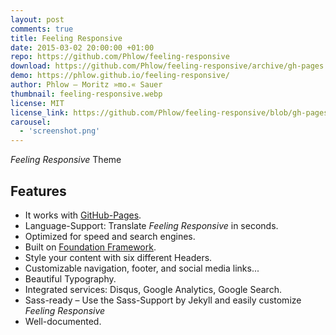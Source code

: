 ```yaml
---
layout: post
comments: true
title: Feeling Responsive
date: 2015-03-02 20:00:00 +01:00
repo: https://github.com/Phlow/feeling-responsive
download: https://github.com/Phlow/feeling-responsive/archive/gh-pages.zip
demo: https://phlow.github.io/feeling-responsive/
author: Phlow – Moritz »mo.« Sauer
thumbnail: feeling-responsive.webp
license: MIT
license_link: https://github.com/Phlow/feeling-responsive/blob/gh-pages/LICENSE
carousel:
  - 'screenshot.png'
---
```


*Feeling Responsive* Theme

## Features

* It works with [GitHub-Pages](https://pages.github.com/).
* Language-Support: Translate *Feeling Responsive* in seconds.
* Optimized for speed and search engines.
* Built on [Foundation Framework](https://foundation.zurb.com/).
* Style your content with six different Headers.
* Customizable navigation, footer, and social media links...
* Beautiful Typography.
* Integrated services: Disqus, Google Analytics, Google Search.
* Sass-ready – Use the Sass-Support by Jekyll and easily customize *Feeling Responsive*
* Well-documented.
